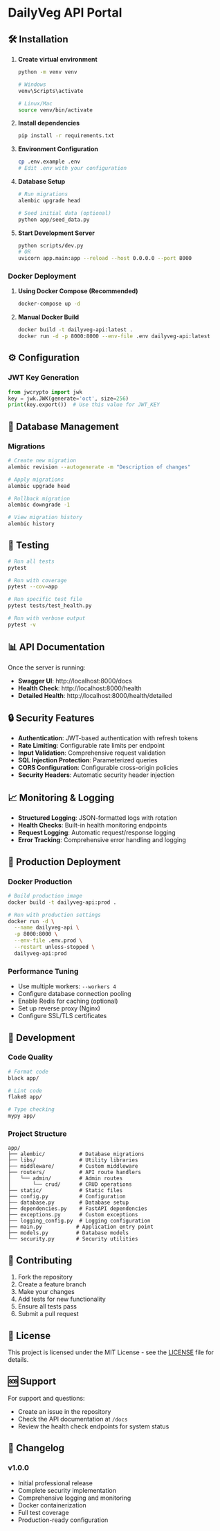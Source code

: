 # DailyVeg API Portal

## 🛠️ Installation

1. **Create virtual environment**
   ```bash
   python -m venv venv
   
   # Windows
   venv\Scripts\activate
   
   # Linux/Mac
   source venv/bin/activate
   ```

2. **Install dependencies**
   ```bash
   pip install -r requirements.txt
   ```

3. **Environment Configuration**
   ```bash
   cp .env.example .env
   # Edit .env with your configuration
   ```

4. **Database Setup**
   ```bash
   # Run migrations
   alembic upgrade head
   
   # Seed initial data (optional)
   python app/seed_data.py
   ```

5. **Start Development Server**
   ```bash
   python scripts/dev.py
   # OR
   uvicorn app.main:app --reload --host 0.0.0.0 --port 8000
   ```

### Docker Deployment

1. **Using Docker Compose (Recommended)**
   ```bash
   docker-compose up -d
   ```

2. **Manual Docker Build**
   ```bash
   docker build -t dailyveg-api:latest .
   docker run -d -p 8000:8000 --env-file .env dailyveg-api:latest
   ```

## ⚙️ Configuration

### JWT Key Generation

```python
from jwcrypto import jwk
key = jwk.JWK(generate='oct', size=256)
print(key.export())  # Use this value for JWT_KEY
```

## 🔧 Database Management

### Migrations

```bash
# Create new migration
alembic revision --autogenerate -m "Description of changes"

# Apply migrations
alembic upgrade head

# Rollback migration
alembic downgrade -1

# View migration history
alembic history
```

## 🧪 Testing

```bash
# Run all tests
pytest

# Run with coverage
pytest --cov=app

# Run specific test file
pytest tests/test_health.py

# Run with verbose output
pytest -v
```

## 📊 API Documentation

Once the server is running:

- **Swagger UI**: http://localhost:8000/docs
- **Health Check**: http://localhost:8000/health
- **Detailed Health**: http://localhost:8000/health/detailed

## 🔒 Security Features

- **Authentication**: JWT-based authentication with refresh tokens
- **Rate Limiting**: Configurable rate limits per endpoint
- **Input Validation**: Comprehensive request validation
- **SQL Injection Protection**: Parameterized queries
- **CORS Configuration**: Configurable cross-origin policies
- **Security Headers**: Automatic security header injection

## 📈 Monitoring & Logging

- **Structured Logging**: JSON-formatted logs with rotation
- **Health Checks**: Built-in health monitoring endpoints
- **Request Logging**: Automatic request/response logging
- **Error Tracking**: Comprehensive error handling and logging

## 🚀 Production Deployment

### Docker Production

```bash
# Build production image
docker build -t dailyveg-api:prod .

# Run with production settings
docker run -d \
  --name dailyveg-api \
  -p 8000:8000 \
  --env-file .env.prod \
  --restart unless-stopped \
  dailyveg-api:prod
```

### Performance Tuning

- Use multiple workers: `--workers 4`
- Configure database connection pooling
- Enable Redis for caching (optional)
- Set up reverse proxy (Nginx)
- Configure SSL/TLS certificates

## 🤝 Development

### Code Quality

```bash
# Format code
black app/

# Lint code
flake8 app/

# Type checking
mypy app/
```

### Project Structure

```
app/
├── alembic/           # Database migrations
├── libs/              # Utility libraries
├── middleware/        # Custom middleware
├── routers/           # API route handlers
│   └── admin/         # Admin routes
│       └── crud/      # CRUD operations
├── static/            # Static files
├── config.py          # Configuration
├── database.py        # Database setup
├── dependencies.py    # FastAPI dependencies
├── exceptions.py      # Custom exceptions
├── logging_config.py  # Logging configuration
├── main.py           # Application entry point
├── models.py         # Database models
└── security.py       # Security utilities
```

## 📝 Contributing

1. Fork the repository
2. Create a feature branch
3. Make your changes
4. Add tests for new functionality
5. Ensure all tests pass
6. Submit a pull request

## 📄 License

This project is licensed under the MIT License - see the [LICENSE](LICENSE) file for details.

## 🆘 Support

For support and questions:

- Create an issue in the repository
- Check the API documentation at `/docs`
- Review the health check endpoints for system status

## 🔄 Changelog

### v1.0.0
- Initial professional release
- Complete security implementation
- Comprehensive logging and monitoring
- Docker containerization
- Full test coverage
- Production-ready configuration
